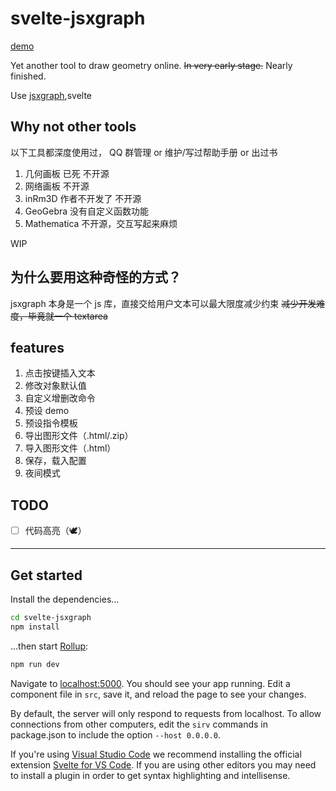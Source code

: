 # svelte-jsxgraph

[demo](https://wuyudi.github.io/svelte-jsxgraph/)

Yet another tool to draw geometry online. ~~In very early stage.~~ Nearly finished.

Use [jsxgraph](https://jsxgraph.uni-bayreuth.de/wp/index.html),svelte

## Why not other tools

以下工具都深度使用过， QQ 群管理 or 维护/写过帮助手册 or 出过书

1. 几何画板 已死 不开源
2. 网络画板 不开源
3. inRm3D 作者不开发了 不开源
4. GeoGebra 没有自定义函数功能
5. Mathematica 不开源，交互写起来麻烦

WIP

## 为什么要用这种奇怪的方式？

jsxgraph 本身是一个 js 库，直接交给用户文本可以最大限度减少约束 ~~减少开发难度，毕竟就一个 textarea~~

## features

1. 点击按键插入文本
2. 修改对象默认值
3. 自定义增删改命令
4. 预设 demo
5. 预设指令模板
6. 导出图形文件（.html/.zip）
7. 导入图形文件（.html）
8. 保存，载入配置
9. 夜间模式

## TODO

- [ ] 代码高亮（🕊）

---

## Get started

Install the dependencies...

```bash
cd svelte-jsxgraph
npm install
```

...then start [Rollup](https://rollupjs.org):

```bash
npm run dev
```

Navigate to [localhost:5000](http://localhost:5000). You should see your app running. Edit a component file in `src`, save it, and reload the page to see your changes.

By default, the server will only respond to requests from localhost. To allow connections from other computers, edit the `sirv` commands in package.json to include the option `--host 0.0.0.0`.

If you're using [Visual Studio Code](https://code.visualstudio.com/) we recommend installing the official extension [Svelte for VS Code](https://marketplace.visualstudio.com/items?itemName=svelte.svelte-vscode). If you are using other editors you may need to install a plugin in order to get syntax highlighting and intellisense.
